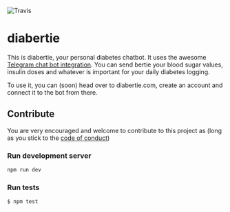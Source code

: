 ![Travis](https://travis-ci.org/sebashwa/diabertie.svg)

# diabertie

This is diabertie, your personal diabetes chatbot.
It uses the awesome [Telegram chat bot integration](https://core.telegram.org/bots).
You can send bertie your blood sugar values, insulin doses and whatever is important for your daily diabetes logging.

To use it, you can (soon) head over to diabertie.com, create an account and connect it to the bot from there.

## Contribute

You are very encouraged and welcome to contribute to this project as (long as you stick to the [code of conduct](CODE_OF_CONDUCT.md))

### Run development server

```bash
npm run dev
```

### Run tests

```bash
$ npm test
```
